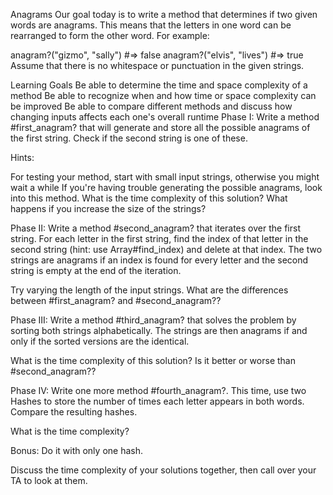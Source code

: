 Anagrams
Our goal today is to write a method that determines if two given words are anagrams. This means that the letters in one word can be rearranged to form the other word. For example:

anagram?("gizmo", "sally")    #=> false
anagram?("elvis", "lives")    #=> true
Assume that there is no whitespace or punctuation in the given strings.

Learning Goals
Be able to determine the time and space complexity of a method
Be able to recognize when and how time or space complexity can be improved
Be able to compare different methods and discuss how changing inputs affects each one's overall runtime
Phase I:
Write a method #first_anagram? that will generate and store all the possible anagrams of the first string. Check if the second string is one of these.

Hints:

For testing your method, start with small input strings, otherwise you might wait a while
If you're having trouble generating the possible anagrams, look into this method.
What is the time complexity of this solution? What happens if you increase the size of the strings?

Phase II:
Write a method #second_anagram? that iterates over the first string. For each letter in the first string, find the index of that letter in the second string (hint: use Array#find_index) and delete at that index. The two strings are anagrams if an index is found for every letter and the second string is empty at the end of the iteration.

Try varying the length of the input strings. What are the differences between #first_anagram? and #second_anagram??

Phase III:
Write a method #third_anagram? that solves the problem by sorting both strings alphabetically. The strings are then anagrams if and only if the sorted versions are the identical.

What is the time complexity of this solution? Is it better or worse than #second_anagram??

Phase IV:
Write one more method #fourth_anagram?. This time, use two Hashes to store the number of times each letter appears in both words. Compare the resulting hashes.

What is the time complexity?

Bonus: Do it with only one hash.

Discuss the time complexity of your solutions together, then call over your TA to look at them.